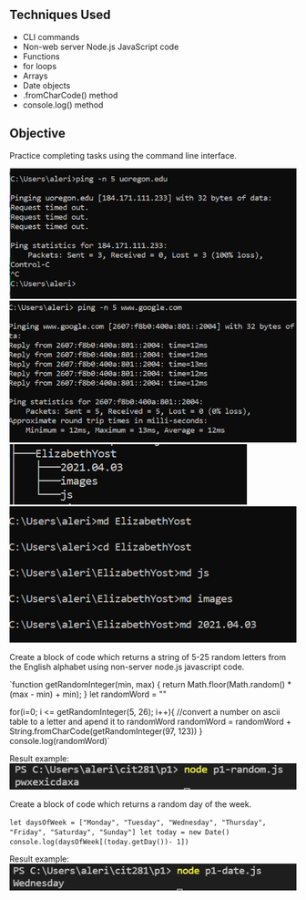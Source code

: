 
## Techniques Used 

- CLI commands 
- Non-web server Node.js JavaScript code
- Functions
- for loops
- Arrays
- Date objects
- .fromCharCode() method
- console.log() method

## Objective

Practice completing tasks using the command line interface. 

![p1-break](p1-break.png)
![p1-ping](p1-ping.png)
![p1-tree](p1-tree.png)
![p1-folders](p1-folders.png)

Create a block of code which returns a string of 5-25 random letters from the English alphabet using non-server node.js javascript code.


`function getRandomInteger(min, max) {
    return Math.floor(Math.random() * (max - min) + min);
}
let randomWord = ""

for(i=0; i <= getRandomInteger(5, 26); i++){
    //convert a number on ascii table to a letter and apend it to randomWord
    randomWord = randomWord + String.fromCharCode(getRandomInteger(97, 123))
}
console.log(randomWord)`

Result example:
![p1-random.js result](p1-random.png)

Create a block of code which returns a random day of the week. 

`let daysOfWeek = ["Monday", "Tuesday", "Wednesday", "Thursday", "Friday", "Saturday", "Sunday"]
let today = new Date()
console.log(daysOfWeek[(today.getDay())- 1])`

Result example:
![p1-date.js result](p1-date.png)

